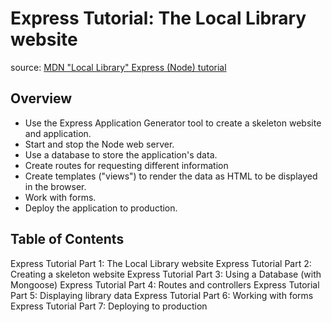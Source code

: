 # Express Tutorial: The Local Library website

source: [MDN "Local Library" Express (Node) tutorial](https://developer.mozilla.org/en-US/docs/Learn/Server-side/Express_Nodejs/Tutorial_local_library_website)

## Overview

- Use the Express Application Generator tool to create a skeleton website and application.
- Start and stop the Node web server.
- Use a database to store the application's data.
- Create routes for requesting different information
- Create templates ("views") to render the data as HTML to be displayed in the browser.
- Work with forms.
- Deploy the application to production.

## Table of Contents
Express Tutorial Part 1: The Local Library website
Express Tutorial Part 2: Creating a skeleton website
Express Tutorial Part 3: Using a Database (with Mongoose)
Express Tutorial Part 4: Routes and controllers
Express Tutorial Part 5: Displaying library data
Express Tutorial Part 6: Working with forms
Express Tutorial Part 7: Deploying to production
